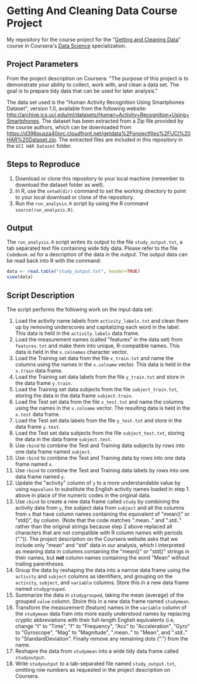 # Getting And Cleaning Data Course Project
My repository for the course project for the "[Getting and Cleaning Data](https://www.coursera.org/course/getdata)" course in Coursera's [Data Science](https://www.coursera.org/specialization/jhudatascience/1?utm_medium=courseDescripTop) specialization.

## Project Parameters
From the project description on Coursera: "The purpose of this project is to demonstrate your ability to collect, work with, and clean a data set. The goal is to prepare tidy data that can be used for later analysis."

The data set used is the "Human Activity Recognition Using Smartphones Dataset", version 1.0, available from the following website:  http://archive.ics.uci.edu/ml/datasets/Human+Activity+Recognition+Using+Smartphones. The dataset has been extracted from a Zip file provided by the course authors, which can be downloaded from https://d396qusza40orc.cloudfront.net/getdata%2Fprojectfiles%2FUCI%20HAR%20Dataset.zip. The extracted files are included in this repository in the `UCI HAR Dataset` folder.

## Steps to Reproduce
1. Download or clone this repository to your local machine (remember to download the dataset folder as well).
2. In R, use the `setwd(dir)` command to set the working directory to point to your local download or clone of the repository.
3. Run the `run_analysis.R` script by using the R command `source(run_analysis.R)`.

## Output
The `run_analysis.R` script writes its output to the file `study_output.txt`, a tab separated text file containing wide tidy data. Please refer to the file `CodeBook.md` for a description of the data in the output.
The output data can be read back into R with the command:
```R
data <- read.table("study_output.txt", header=TRUE)
view(data)
```

## Script Description
The script performs the following work on the input data set:
1. Load the activity name labels from `activity_labels.txt` and clean them up by removing underscores and capitalizing each word in the label. This data is held in the `activity.labels` data frame.
2. Load the measurement names (called "features" in the data set) from `features.txt` and make them into unique, R-compatible names. This data is held in the `x.colnames` character vector.
3. Load the Training set data from the file `x_train.txt` and name the columns using the names in the `x.colname` vector. This data is held in the `x.train` data frame.
4. Load the Training set data labels from the file `y_train.txt` and store in the data frame `y.train`.
5. Load the Training set data subjects from the file `subject_train.txt`, storing the data in the data frame `subject.train`.
6. Load the Test set data from the file `x_test.txt` and name the columns using the names in the `x.colname` vector. The resulting data is held in the `x.test` data frame.
7. Load the Test set data labels from the file `y_test.txt` and store in the data frame `y.test`.
8. Load the Test set data subjects from the file `subject_test.txt`, storing the data in the data frame `subject.test`.
9. Use `rbind` to combine the Test and Training data subjects by rows into one data frame named `subject`.
10. Use `rbind` to combine the Test and Training data by rows into one data frame named `x`.
11. Use `rbind` to combine the Test and Training data labels by rows into one data frame named `y`.
12. Update the "activity" column of `y` to a more understandable value by using `mapvalues` to substitute the English activity names loaded in step 1. above in place of the numeric codes in the original data.
13. Use `cbind` to create a new data frame called `study` by combining the activity data from `y`, the subject data from `subject` and all the columns from `x` that have column names containing the equivalent of "mean()" or "std()", by column. (Note that the code matches ".mean.." and ".std.." rather than the original strings because step 2 above replaced all characters that are not compatible with R column names with periods (".")). The project description on the Coursera website asks that we include only "mean" and "std" data in our analysis, which I interpreted as meaning data in columns containing the "mean()" or "std()" strings in their names, but **not** column names containing the word "Mean" without trailing parentheses. 
14. Group the data by reshaping the data into a narrow data frame using the `activity` and `subject` columns as identifiers, and grouping on the `activity`, `subject`, and `variable` columns. Store this in a new data frame named `studygrouped`.
15. Summarize the data in `studygrouped`, taking the mean (average) of the grouped `value` column. Stoire this in a new data frame named `studymean`.
16. Transform the measurement (feature) names in the `variable` column of the `studymean` data fram into more easily understood names by replacing cryptic abbreviations with their full-length English equivalents (i.e, change "t" to "Time", "f" to "Frequency", "Acc" to "Acceleration", "Gyro" to "Gyroscope", "Mag" to "Magnitude", ".mean.." to "Mean", and ".std.." to "StandardDeviation". Finally remove any remaining dots (".") from the name.
17. Reshapre the data from `studymean` into a wide tidy data frame called `studyoutput`.
18. Write `studyoutput` to a tab-separated file named `study_output.txt`, omitting row numbers as requested in the project description on Coursera.

